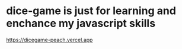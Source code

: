 # dice-game is just for learning and enchance my javascript skills
https://dicegame-peach.vercel.app
